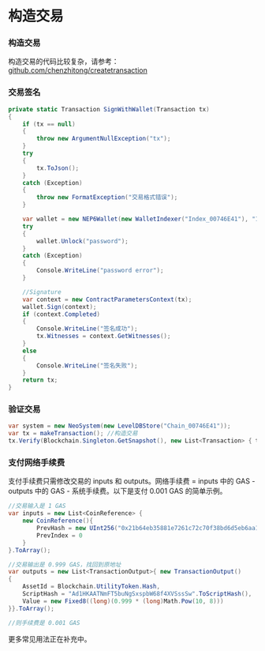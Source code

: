 # 构造交易

### 构造交易

构造交易的代码比较复杂，请参考：[github.com/chenzhitong/createtransaction](https://github.com/chenzhitong/createtransaction)

### 交易签名

```c#
private static Transaction SignWithWallet(Transaction tx)
{
    if (tx == null)
    {
        throw new ArgumentNullException("tx");
    }
    try
    {
        tx.ToJson();
    }
    catch (Exception)
    {
        throw new FormatException("交易格式错误");
    }

    var wallet = new NEP6Wallet(new WalletIndexer("Index_00746E41"), "1.json");
    try
    {
        wallet.Unlock("password");
    }
    catch (Exception)
    {
        Console.WriteLine("password error");
    }

    //Signature
    var context = new ContractParametersContext(tx);
    wallet.Sign(context);
    if (context.Completed)
    {
        Console.WriteLine("签名成功");
        tx.Witnesses = context.GetWitnesses();
    }
    else
    {
        Console.WriteLine("签名失败");
    }
    return tx;
}
```

### 验证交易

```c#
var system = new NeoSystem(new LevelDBStore("Chain_00746E41"));
var tx = makeTransaction(); //构造交易
tx.Verify(Blockchain.Singleton.GetSnapshot(), new List<Transaction> { tx });
```

### 支付网络手续费

支付手续费只需修改交易的 inputs 和 outputs。网络手续费 = inputs 中的 GAS - outputs 中的 GAS - 系统手续费。以下是支付 0.001 GAS 的简单示例。

```c#
//交易输入是 1 GAS
var inputs = new List<CoinReference> {
    new CoinReference(){
        PrevHash = new UInt256("0x21b64eb35881e7261c72c70f38bd6d5eb6aa18f232e08ba3022220b46c13d9a2".Remove(0, 2).HexToBytes().Reverse().ToArray()),
        PrevIndex = 0
    }
}.ToArray();

//交易输出是 0.999 GAS，找回到原地址
var outputs = new List<TransactionOutput>{ new TransactionOutput()
{
    AssetId = Blockchain.UtilityToken.Hash,
    ScriptHash = "Ad1HKAATNmFT5buNgSxspbW68f4XVSssSw".ToScriptHash(),
    Value = new Fixed8((long)(0.999 * (long)Math.Pow(10, 8)))
}}.ToArray();

//则手续费是 0.001 GAS
```



更多常见用法正在补充中。
